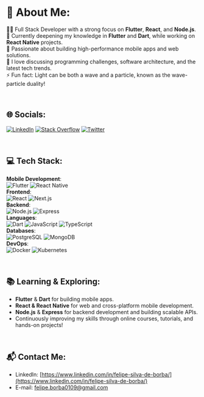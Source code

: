 # 💫 About Me:
👨‍💻 Full Stack Developer with a strong focus on **Flutter**, **React**, and **Node.js**.  
🌱 Currently deepening my knowledge in **Flutter** and **Dart**, while working on **React Native** projects.  
🚀 Passionate about building high-performance mobile apps and web solutions.  
💬 I love discussing programming challenges, software architecture, and the latest tech trends.  
⚡ Fun fact: Light can be both a wave and a particle, known as the wave-particle duality!

<!-- --- -->
<br/>

## 🌐 Socials:
[![LinkedIn](https://img.shields.io/badge/LinkedIn-%230077B5.svg?logo=linkedin&logoColor=white)](https://linkedin.com/in/felipe-silva-de-borba)
[![Stack Overflow](https://img.shields.io/badge/-Stackoverflow-FE7A16?logo=stack-overflow&logoColor=white)](https://stackoverflow.com/users/15509455)
[![Twitter](https://img.shields.io/badge/Twitter-%231DA1F2.svg?logo=Twitter&logoColor=white)](https://twitter.com/felipeborba_231)  

<!-- --- -->
<br/>

## 💻 Tech Stack:
**Mobile Development**:  
![Flutter](https://img.shields.io/badge/Flutter-02569B?style=flat&logo=flutter&logoColor=white) ![React Native](https://img.shields.io/badge/React_Native-61DAFB?style=flat&logo=react&logoColor=white)  
**Frontend**:  
![React](https://img.shields.io/badge/React-61DAFB?style=flat&logo=react&logoColor=white) ![Next.js](https://img.shields.io/badge/Next.js-000000?style=flat&logo=next.js&logoColor=white)  
**Backend**:  
![Node.js](https://img.shields.io/badge/Node.js-339933?style=flat&logo=node.js&logoColor=white) ![Express](https://img.shields.io/badge/Express-000000?style=flat&logo=express&logoColor=white)  
**Languages**:  
![Dart](https://img.shields.io/badge/Dart-0175C2?style=flat&logo=dart&logoColor=white) ![JavaScript](https://img.shields.io/badge/JavaScript-F7DF1E?style=flat&logo=javascript&logoColor=black) ![TypeScript](https://img.shields.io/badge/TypeScript-3178C6?style=flat&logo=typescript&logoColor=white)  
**Databases**:  
![PostgreSQL](https://img.shields.io/badge/PostgreSQL-336791?style=flat&logo=postgresql&logoColor=white) ![MongoDB](https://img.shields.io/badge/MongoDB-47A248?style=flat&logo=mongodb&logoColor=white)  
**DevOps**:  
![Docker](https://img.shields.io/badge/Docker-2496ED?style=flat&logo=docker&logoColor=white) ![Kubernetes](https://img.shields.io/badge/Kubernetes-326CE5?style=flat&logo=kubernetes&logoColor=white)  

<!-- --- -->
<br/>

## 📚 Learning & Exploring:
- **Flutter** & **Dart** for building mobile apps.
- **React & React Native** for web and cross-platform mobile development.
- **Node.js** & **Express** for backend development and building scalable APIs.
- Continuously improving my skills through online courses, tutorials, and hands-on projects!

<!-- ---
<br/>
TODO pegar os link dos meus projetos para colocar aqui
## 🛠 Projects:
### **Mobile App - Flutter Finance Tracker**
- A mobile app built with **Flutter** for managing personal finances, featuring interactive charts and **Firebase** integration.  
  [GitHub Repository](link-do-repositorio)

### **Web App - React E-Commerce**
- Full-stack e-commerce web app using **React** (frontend) and **Node.js** (backend), with real-time updates and secure payment gateway integration.  
  [GitHub Repository](link-do-repositorio)

### **API - Node.js User Management**
- A **Node.js** API with **Express**, managing user authentication and data storage in **PostgreSQL**, following best practices in API development.  
  [GitHub Repository](link-do-repositorio) -->

<!-- --- -->
<br/>

## 📬 Contact Me:
- LinkedIn: [https://www.linkedin.com/in/felipe-silva-de-borba/](https://www.linkedin.com/in/felipe-silva-de-borba/)
- E-mail: [felipe.borba0109@gmail.com](mailto:felipe.borba0109@gmail.com)
